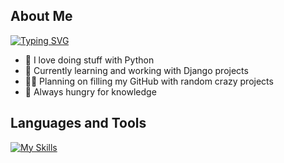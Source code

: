 ## About Me
[![Typing SVG](https://readme-typing-svg.demolab.com?font=Fira+Code&pause=1100&color=29F707&vCenter=true&width=450&lines=Who+am+I%3F;Computer+Science+Student;FullStack+Dev;Somebody+that+likes+automated+things)](https://git.io/typing-svg)

- 🐍 I love doing stuff with Python
- 🌱 Currently learning and working with Django projects
- 😵‍💫 Planning on filling my GitHub with random crazy projects
- 🧠 Always hungry for knowledge

## Languages and Tools
[![My Skills](https://skills.thijs.gg/icons?i=js,html,css,python,django,react,php,c,postgres)](https://skills.thijs.gg)
